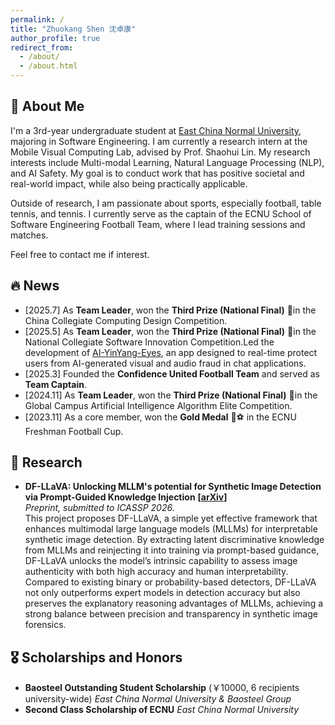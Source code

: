 ```yaml
---
permalink: /
title: "Zhuokang Shen 沈卓康"
author_profile: true
redirect_from: 
  - /about/
  - /about.html
---
```


## 🔎  About Me
I'm a 3rd-year undergraduate student at [East China Normal University](https://en.sjtu.edu.cn/), majoring in Software Engineering.
I am currently a research intern at the Mobile Visual Computing Lab, advised by Prof. Shaohui Lin. 
My research interests include Multi-modal Learning, Natural Language Processing (NLP), and AI Safety.
My goal is to conduct work that has positive societal and real-world impact, while also being practically applicable.

Outside of research, I am passionate about sports, especially football, table tennis, and tennis. 
I currently serve as the captain of the ECNU School of Software Engineering Football Team, where I lead training sessions and matches.

Feel free to contact me if interest.

## 🔥 News
- [2025.7] As **Team Leader**, won the **Third Prize (National Final)** 🥉in the China Collegiate Computing Design Competition.
- [2025.5] As **Team Leader**, won the **Third Prize (National Final)** 🥉in the National Collegiate Software Innovation Competition.Led the development of [AI-YinYang-Eyes](https://github.com/Eliot-Shen/AI-YinYang-Eyes), an app designed to real-time protect users from AI-generated visual and audio fraud in chat applications.
- [2025.3] Founded the **Confidence United Football Team** and served as **Team Captain**.
- [2024.11] As **Team Leader**, won the **Third Prize (National Final)** 🥉in the Global Campus Artificial Intelligence Algorithm Elite Competition.
- [2023.11] As a core member, won the **Gold Medal** 🥇⚽️ in the ECNU Freshman Football Cup.


## 📝 Research
- **DF-LLaVA: Unlocking MLLM's potential for Synthetic Image Detection via Prompt-Guided Knowledge Injection** **[<a href="https://arxiv.org/abs/2509.14957">arXiv</a>]**  <br>
  *Preprint, submitted to ICASSP 2026.* <br>
  This project proposes DF-LLaVA, a simple yet effective framework that enhances multimodal large language models (MLLMs) for interpretable synthetic image detection. By extracting latent discriminative knowledge from MLLMs and reinjecting it into training via prompt-based guidance, DF-LLaVA unlocks the model’s intrinsic capability to assess image authenticity with both high accuracy and human interpretability. Compared to existing binary or probability-based detectors, DF-LLaVA not only outperforms expert models in detection accuracy but also preserves the explanatory reasoning advantages of MLLMs, achieving a strong balance between precision and transparency in synthetic image forensics.


## 🎖 Scholarships and Honors
- **Baosteel Outstanding Student Scholarship** (￥10000, 6 recipients university-wide) *East China Normal University & Baosteel Group*
- **Second Class Scholarship of ECNU** *East China Normal University*



